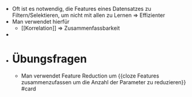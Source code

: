 - Oft ist es notwendig, die Features eines Datensatzes zu Filtern/Selektieren, um nicht mit allen zu Lernen => Effizienter
- Man verwendet hierfür
	- [[Korrelation]] => Zusammenfassbarkeit
-
- # Übungsfragen
	- Man verwendet Feature Reduction um {{cloze Features zusammenzufassen um die Anzahl der Parameter zu reduzieren}} #card